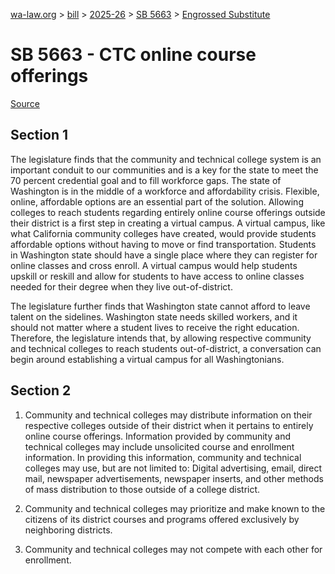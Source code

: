 [wa-law.org](/) > [bill](/bill/) > [2025-26](/bill/2025-26/) > [SB 5663](/bill/2025-26/sb/5663/) > [Engrossed Substitute](/bill/2025-26/sb/5663/S.E/)

# SB 5663 - CTC online course offerings

[Source](http://lawfilesext.leg.wa.gov/biennium/2025-26/Pdf/Bills/Senate%20Bills/5663-S.E.pdf)

## Section 1
The legislature finds that the community and technical college system is an important conduit to our communities and is a key for the state to meet the 70 percent credential goal and to fill workforce gaps. The state of Washington is in the middle of a workforce and affordability crisis. Flexible, online, affordable options are an essential part of the solution. Allowing colleges to reach students regarding entirely online course offerings outside their district is a first step in creating a virtual campus. A virtual campus, like what California community colleges have created, would provide students affordable options without having to move or find transportation. Students in Washington state should have a single place where they can register for online classes and cross enroll. A virtual campus would help students upskill or reskill and allow for students to have access to online classes needed for their degree when they live out-of-district.

The legislature further finds that Washington state cannot afford to leave talent on the sidelines. Washington state needs skilled workers, and it should not matter where a student lives to receive the right education. Therefore, the legislature intends that, by allowing respective community and technical colleges to reach students out-of-district, a conversation can begin around establishing a virtual campus for all Washingtonians.

## Section 2
1. Community and technical colleges may distribute information on their respective colleges outside of their district when it pertains to entirely online course offerings. Information provided by community and technical colleges may include unsolicited course and enrollment information. In providing this information, community and technical colleges may use, but are not limited to: Digital advertising, email, direct mail, newspaper advertisements, newspaper inserts, and other methods of mass distribution to those outside of a college district.

2. Community and technical colleges may prioritize and make known to the citizens of its district courses and programs offered exclusively by neighboring districts.

3. Community and technical colleges may not compete with each other for enrollment.
